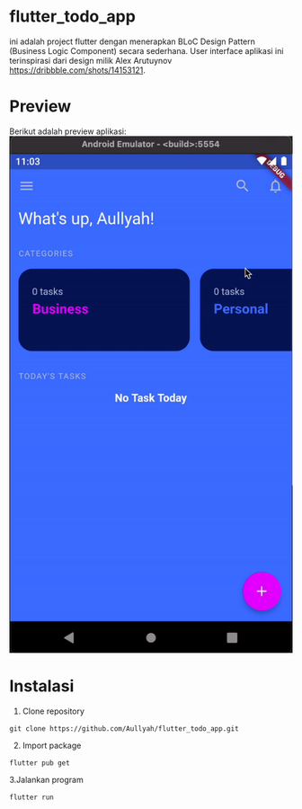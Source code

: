 # flutter_todo_app
ini adalah project flutter dengan menerapkan BLoC Design Pattern (Business Logic Component) secara sederhana. User interface aplikasi ini terinspirasi dari design milik Alex Arutuynov https://dribbble.com/shots/14153121.

# Preview
Berikut adalah preview aplikasi:<br />
![Preview](https://github.com/Aullyah/flutter_todo_app/blob/main/assets/preview.gif?raw=true=100x200 "Preview aplikasi")

# Instalasi
1. Clone repository
```
git clone https://github.com/Aullyah/flutter_todo_app.git
```

2. Import package
```
flutter pub get
```

3.Jalankan program
```
flutter run
```
